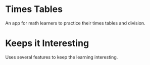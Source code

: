 # Times Tables
An app for math learners to practice their times tables and division.

# Keeps it Interesting
Uses several features to keep the learning interesting.
